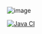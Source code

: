 ![image](https://user-images.githubusercontent.com/60598779/110347595-10e30b80-8031-11eb-9bf3-c3fc34f97af7.png)

[![Java CI](https://github.com/Rubenvdbrink/cisq1-lingo/actions/workflows/build.yml/badge.svg)](https://github.com/Rubenvdbrink/cisq1-lingo/actions/workflows/build.yml)

